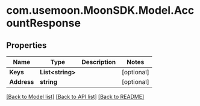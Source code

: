 # com.usemoon.MoonSDK.Model.AccountResponse

## Properties

Name | Type | Description | Notes
------------ | ------------- | ------------- | -------------
**Keys** | **List&lt;string&gt;** |  | [optional] 
**Address** | **string** |  | [optional] 

[[Back to Model list]](../README.md#documentation-for-models) [[Back to API list]](../README.md#documentation-for-api-endpoints) [[Back to README]](../README.md)


